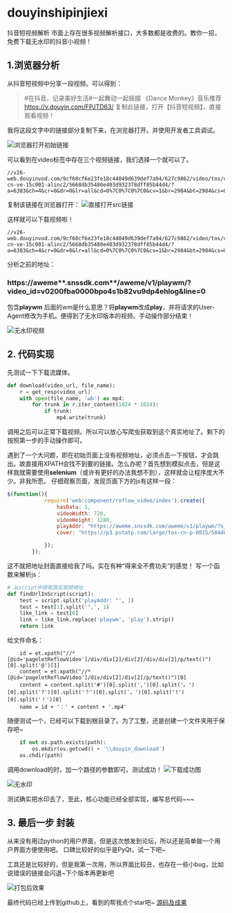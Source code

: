 # douyinshipinjiexi
抖音短视频解析
市面上存在很多视频解析接口，大多数都是收费的。教你一招，免费下载无水印的抖音小视频！

## 1.浏览器分析
从抖音短视频中分享一段视频。可以得到：

> \#在抖音，记录美好生活#一起舞动一起摇摆 《Dance Monkey》音乐推荐  https://v.douyin.com/FPJTD63/ 复制此链接，打开【抖音短视频】，直接观看视频！

我将这段文字中的链接部分复制下来，在浏览器打开。并使用开发者工具调试。

![浏览器打开初始链接](https://s1.ax1x.com/2022/05/12/OwXCxf.png)

可以看到在video标签中存在三个视频链接，我们选择一个就可以了。
```
//v26-web.douyinvod.com/9cf60cf6e23fe18c44049d639def7a94/627c9862/video/tos/cn/tos-cn-ve-15c001-alinc2/5668db35480e403d932378dff85b44d4/?a=6383&ch=4&cr=0&dr=0&lr=all&cd=0%7C0%7C0%7C0&cv=1&br=2984&bt=2984&cs=0&ds=6&ft=X1nbLXvvBQOBULrZN8Z.wNnOYZlcsvBYF2bLcjCHTuZm&mime_type=video_mp4&qs=0&rc=NjM6NDozN2g2NzY0Z2hmM0BpMzRxdTg6Zm1vPDMzNGkzM0A0YTZjMTIvNWAxYy80YGA1YSNwby00cjRvZmlgLS1kLS9zcw%3D%3D&l=2022051212145301013516808349424BA5
```
复制该链接在浏览器打开：
![直接打开src链接](https://user-images.githubusercontent.com/79189521/167994048-d4a8cea1-41ff-4101-a7d5-eace948206ab.jpg)

这样就可以下载视频啦！
```
//v26-web.douyinvod.com/9cf60cf6e23fe18c44049d639def7a94/627c9862/video/tos/cn/tos-cn-ve-15c001-alinc2/5668db35480e403d932378dff85b44d4/?a=6383&ch=4&cr=0&dr=0&lr=all&cd=0%7C0%7C0%7C0&cv=1&br=2984&bt=2984&cs=0&ds=6&ft=X1nbLXvvBQOBULrZN8Z.wNnOYZlcsvBYF2bLcjCHTuZm&mime_type=video_mp4&qs=0&rc=NjM6NDozN2g2NzY0Z2hmM0BpMzRxdTg6Zm1vPDMzNGkzM0A0YTZjMTIvNWAxYy80YGA1YSNwby00cjRvZmlgLS1kLS9zcw%3D%3D&l=2022051212145301013516808349424BA5
```

分析之前的地址：

###  **https**://aweme**.snssdk.com**/aweme/v1/**playwm**/?video_id=v0200fba0000bpo4s1b82vu9dp4ehlog&line=0

包含**playwm** 后面的wm是什么意思？将**playwm**改成**play**，并将请求的User-Agent修改为手机。便得到了无水印版本的视频。手动操作部分结束！

![无水印视频](https://upload-images.jianshu.io/upload_images/13604849-b7a9a1bd21f8c49c.png?imageMogr2/auto-orient/strip%7CimageView2/2/w/1240)


## 2. 代码实现

先测试一下下载流媒体。
```python
def download(video_url, file_name):
    r = get_resp(video_url)
    with open(file_name, 'wb') as mp4:
        for trunk in r.iter_content(1024 * 1024):
            if trunk:
                mp4.write(trunk)
```
调用之后可以正常下载视频。所以可以放心写爬虫获取到这个真实地址了。剩下的按照第一步的手动操作即可。

遇到了一个大问题，即在初始页面上没有视频地址，必须点击一下按钮，才会跳出。故直接用XPATH会找不到要的链接。怎么办呢？首先想到模拟点击，但是这样我就需要使用**selenium**（或许有更好的办法我想不到），这样就会让程序庞大不少。非我所愿。
仔细观察页面，发现页面下方的js有这样一段：
```javascript
$(function(){
            require('web:component/reflow_video/index').create({
                hasData: 1,
                videoWidth: 720,
                videoHeight: 1280,
                playAddr: "https://aweme.snssdk.com/aweme/v1/playwm/?s_vid=93f1b41336a8b7a442dbf1c29c6bbc561699c13ffb2ce3cacb960e9bcb7c0b8f9f0ec410108d165bd0bfd2b83c1070676ccafc940fd5dc933ea73704a90e4faf&line=0",
                cover: "https://p3.pstatp.com/large/tos-cn-p-0015/584d6a06932940998a1decc057ab2978_1584418313.jpg"

            });
        });
```

这不就把地址封面直接给我了吗。实在有种“得来全不费功夫”的感觉！
写一个函数来解析js：
```python
# 从script中获取真实视频地址
def findUrlInScript(script):
    test = script.split('playAddr: "', 1)
    test = test[1].split('",', 1)
    like_link = test[0]
    link = like_link.replace('playwm', 'play').strip()
    return link
```
给文件命名：
```
    id = et.xpath("//*[@id='pageletReflowVideo']/div/div[2]/div[2]/div/div[2]/p/text()")[0].split('@')[1]
    content = et.xpath("//*[@id='pageletReflowVideo']/div/div[2]/div[2]/p/text()")[0]
    content = content.split('#')[0].split(',')[0].split('。')[0].split('?')[0].split('？')[0].split('，')[0].split('!')[0].split('！')[0]
    name = id + '：' + content + '.mp4'
```

随便测试一个，已经可以下载到根目录了。为了工整，还是创建一个文件夹用于保存吧~
```python
    if not os.path.exists(path):
        os.mkdir(os.getcwd() + '\\douyin_download')
    os.chdir(path)
```
调用download的时，加一个路径的参数即可。测试成功！
![下载成功图](https://upload-images.jianshu.io/upload_images/13604849-f3c86610d7ceeb6e.png?imageMogr2/auto-orient/strip%7CimageView2/2/w/1240)


![无水印](https://upload-images.jianshu.io/upload_images/13604849-2ff6e764d30e6b1e.png?imageMogr2/auto-orient/strip%7CimageView2/2/w/1240)

测试确实把水印去了，至此，核心功能已经全部实现，编写总代码~~~

## 3. 最后一步 封装
从来没有用过python的用户界面，但是这次想发到论坛，所以还是简单做一个用户界面方便使用吧。
口碑比较好的似乎是PyQt，试一下吧~

工具还是比较好的，但是我第一次用，所以界面比较丑，也存在一些小bug，比如说错误的链接会闪退~下个版本再更新吧

![打包后效果](https://upload-images.jianshu.io/upload_images/13604849-5d6e99b4997b55f7.png?imageMogr2/auto-orient/strip%7CimageView2/2/w/1240)

最终代码已经上传到github上，看到的帮我点个star吧~
[源码及成果](https://github.com/DLWangSan/douyin_parse)
